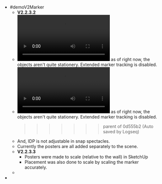 - #demoV2Marker
	- **V2.2.3.2**
	- ![Untitled.mp4](../assets/Untitled_1671443897623_0.mp4) as of right now, the objects aren't quite stationery. Extended marker tracking is disabled.
	- ![IMG_5669.MOV](../assets/IMG_5669_1671396116269_0.MOV) as of right now, the objects aren't quite stationery. Extended marker tracking is disabled.
	  >>>>>>> parent of 0d555b2 (Auto saved by Logseq)
	- And, IDP is not adjustable in snap spectacles.
	- Currently the posters are all added separately to the scene.
	- **V2.2.3.3**
		- Posters were made to scale (relative to the wall) in SketchUp
		- Placement was also done to scale by scaling the marker accurately.
	-
-